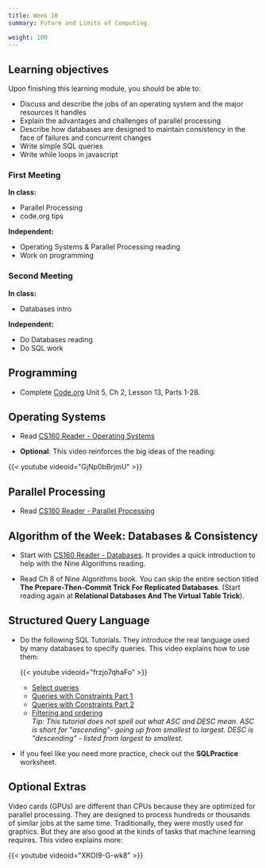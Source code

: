```yaml
---
title: Week 10
summary: Future and Limits of Computing.

weight: 100
---
```



## Learning objectives

Upon finishing this learning module, you should be able to:

* Discuss and describe the jobs of an operating system and the major resources it handles
* Explain the advantages and challenges of parallel processing
* Describe how databases are designed to maintain consistency in the face of failures and concurrent changes
* Write simple SQL queries
* Write while loops in javascript

### First Meeting

**In class:**

* Parallel Processing
* code.org tips

**Independent:**

* Operating Systems & Parallel Processing reading
* Work on programming

### Second Meeting

**In class:**

* Databases intro

**Independent:**

* Do Databases reading
* Do SQL work

## Programming

* Complete [Code.org](https://studio.code.org/home) Unit 5, Ch 2, Lesson 13, Parts 1-28.

## Operating Systems

* Read [CS160 Reader - Operating Systems](http://computerscience.chemeketa.edu/cs160Reader/OperatingSystems/index.html)

* **Optional**:  This video reinforces the big ideas of the reading:

{{< youtube videoid="GjNp0bBrjmU" >}}

## Parallel Processing

* Read [CS160 Reader - Parallel Processing](http://computerscience.chemeketa.edu/cs160Reader/ParallelProcessing/index.html)

## Algorithm of the Week: Databases & Consistency

* Start with [CS160 Reader - Databases](http://computerscience.chemeketa.edu/cs160Reader/NineAlgorithms/DatabasesAndConcurrency.html).
It provides a quick introduction to help with the Nine Algorithms reading.

* Read Ch 8 of Nine Algorithms book. You can skip the entire section titled **The
Prepare-Then-Commit Trick For Replicated Databases**. (Start reading again at
**Relational Databases And The Virtual Table Trick**).

## Structured Query Language

* Do the following SQL Tutorials. They introduce the real language used by many databases
    to specify queries. This video explains how to use them:

    {{< youtube videoid="frzjo7qhaFo" >}}

    * [Select queries](https://sqlbolt.com/lesson/select_queries_introduction)
    * [Queries with Constraints Part 1](https://sqlbolt.com/lesson/select_queries_with_constraints)
    * [Queries with Constraints Part 2](https://sqlbolt.com/lesson/select_queries_with_constraints_pt_2)
    * [Filtering and ordering](https://sqlbolt.com/lesson/filtering_sorting_query_results)  
    *Tip: This tutorial does not spell out what ASC and DESC mean.
    ASC is short for "ascending"- going up from smallest to largest.
    DESC is "descending" - listed from largest to smallest.*

* If you feel like you need more practice, check out the **SQLPractice** worksheet.

## Optional Extras

Video cards (GPUs) are different than CPUs because they are optimized for parallel processing.
They are designed to process hundreds or thousands of similar jobs at the same time. Traditionally,
they were mostly used for graphics. But they are also good at the kinds of tasks that
machine learning requires. This video explains more:

{{< youtube videoid="XKOI9-G-wk8" >}}

<!--
## Learning objectives

Upon finishing this learning module, you should be able to:

* Describe what quantum computing is and why we are interested in it
* Argue why some problems cannot be solved by an algorithm
* Use while loops to write a simple simulation in javascript
* Use javascript arrays to store lists of information

## Suggested Pacing

### Second Meeting

**In class:**

* Future computing
* Code.org programming intro

**Independent:**

* Start programming
* Future computing reading

### Second Meeting

**In class:**

* Computability

**Independent:**

* Nine Algorithms reading
* Finish programming
* Take Quiz

## Programming

* Complete [Code.org](https://studio.code.org/home) Unit 5, Ch 2, Lesson 15, Parts 1-15.

* Complete [Code.org](https://studio.code.org/home) Unit 5, Ch 2, Lesson 17, parts 1-14,
16-18 (skip 15).

## Future of Computing

* Read [chapter 11 of the CS160 Reader](http://computerscience.chemeketa.edu/cs160Reader/LimitsAndFuture/index.html).
It discusses the algorithmic and engineering limitations computation faces, as well as one
possible future technology: quantum computing.
* **Optional**: A more detailed [description of how quantum computing works](https://arstechnica.com/science/2010/01/a-tale-of-two-qubits-how-quantum-computers-work/).

## Algorithm of the Week: Computability

* Read Ch 10 of Nine Algorithms book. It explores the idea of computability and how we know
some things are uncomputable (and have since before there were computers!).

* The [CS160 Reader - Nine Algorithms Supplement](http://computerscience.chemeketa.edu/cs160Reader/NineAlgorithms/Computability.html)
has a video that talks through the dilemma
posed in this chapter (and has a Dr. Suess style poem version of it.

## Finals Week Prep

The final is cumulative. If you want to get a head start on studying, the best thing
to do is go back and review the earlier quizzes and assignments.

-->